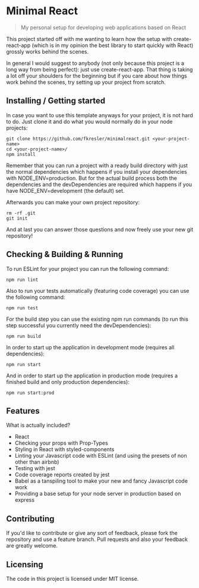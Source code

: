 # Minimal React
> My personal setup for developing web applications based on React

This project started off with me wanting to learn how the setup with create-react-app 
(which is in my opinion the best library to start quickly with React) grossly works 
behind the scenes.

In general I would suggest to anybody (not only because this project is a long way from
being perfect): just use create-react-app. That thing is taking a lot off your shoulders 
for the beginning but if you care about how things work behind the scenes, try setting up 
your project from scratch.


## Installing / Getting started

In case you want to use this template anyways for your project, it is not hard to do. Just 
clone it and do what you would normally do in your node projects:

```shell
git clone https://github.com/fkresler/minimalreact.git <your-project-name>
cd <your-project-name>/
npm install
```

Remember that you can run a project with a ready build directory with just the normal
dependencies which happens if you install your dependencies with NODE_ENV=production.
But for the actual build process both the dependencies and the devDependencies are required
which happens if you have NODE_ENV=development (the default) set.

Afterwards you can make your own project repository:

```shell
rm -rf .git
git init
```

And at last you can answer those questions and now freely use your new git repository!


## Checking & Building & Running

To run ESLint for your project you can run the following command:

```shell
npm run lint
```

Also to run your tests automatically (featuring code coverage) you can use the following command:

```shell
npm run test
```

For the build step you can use the existing npm run commands (to run this step successful you 
currently need the devDependencies):

```shell
npm run build
```

In order to start up the application in development mode (requires all dependencies):

```shell
npm run start
```

And in order to start up the application in production mode (requires a finished build and only 
production dependencies):

```shell
npm run start:prod
```


## Features

What is actually included?
* React
* Checking your props with Prop-Types
* Styling in React with styled-components
* Linting your Javascript code with ESLint (and using the presets of non other than airbnb)
* Testing with jest
* Code coverage reports created by jest
* Babel as a tanspiling tool to make your new and fancy Javascript code work
* Providing a base setup for your node server in production based on express


## Contributing

If you'd like to contribute or give any sort of feedback, please fork the repository and use 
a feature branch. Pull requests and also your feedback are greatly welcome.


## Licensing

The code in this project is licensed under MIT license.
